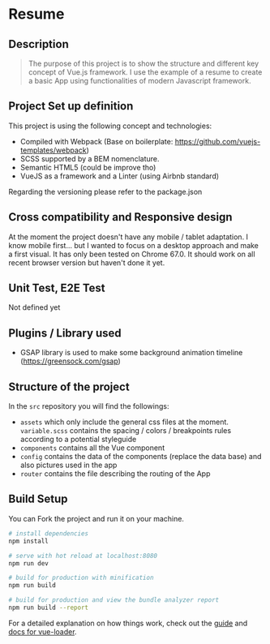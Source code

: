 # Resume

## Description
> The purpose of this project is to show the structure and different key concept of Vue.js framework. I use the example of a resume to create a basic App using functionalities of modern Javascript framework.

## Project Set up definition
This project is using the following concept and technologies:
- Compiled with Webpack (Base on boilerplate: https://github.com/vuejs-templates/webpack)
- SCSS supported by a BEM nomenclature.
- Semantic HTML5 (could be improve tho)
- VueJS as a framework and a Linter (using Airbnb standard)

Regarding the versioning please refer to the package.json

## Cross compatibility and Responsive design
At the moment the project doesn't have any mobile / tablet adaptation. I know mobile first... but I wanted to focus on a desktop approach and make a first visual.
It has only been tested on Chrome 67.0. It should work on all recent browser version but haven't done it yet.

## Unit Test, E2E Test
Not defined yet

## Plugins / Library used
- GSAP library is used to make some background animation timeline (https://greensock.com/gsap)

## Structure of the project
In the `src` repository you will find the followings:
- `assets` which only include the general css files at the moment. `variable.scss` contains the spacing / colors / breakpoints rules according to a potential styleguide
- `components` contains all the Vue component
- `config` contains the data of the components (replace the data base) and also pictures used in the app
- `router` contains the file describing the routing of the App


## Build Setup

You can Fork the project and run it on your machine.

``` bash
# install dependencies
npm install

# serve with hot reload at localhost:8080
npm run dev

# build for production with minification
npm run build

# build for production and view the bundle analyzer report
npm run build --report
```

For a detailed explanation on how things work, check out the [guide](http://vuejs-templates.github.io/webpack/) and [docs for vue-loader](http://vuejs.github.io/vue-loader).
